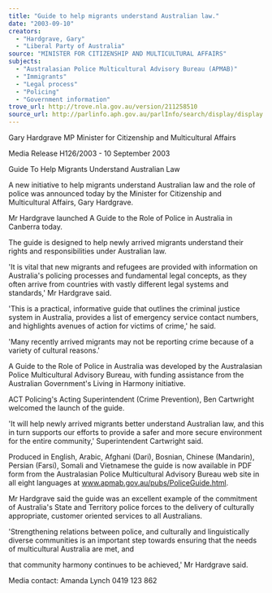 ```yaml
---
title: "Guide to help migrants understand Australian law."
date: "2003-09-10"
creators:
  - "Hardgrave, Gary"
  - "Liberal Party of Australia"
source: "MINISTER FOR CITIZENSHIP AND MULTICULTURAL AFFAIRS"
subjects:
  - "Australasian Police Multicultural Advisory Bureau (APMAB)"
  - "Immigrants"
  - "Legal process"
  - "Policing"
  - "Government information"
trove_url: http://trove.nla.gov.au/version/211258510
source_url: http://parlinfo.aph.gov.au/parlInfo/search/display/display.w3p;query=Id%3A%22media/pressrel/OMEA6%22
---
```


 Gary Hardgrave MP   Minister for Citizenship and Multicultural Affairs 

   Media Release H126/2003 - 10 September 2003

 

 Guide To Help Migrants Understand Australian Law 

 A new initiative to help migrants understand Australian law and the role of police was  announced today by the Minister for Citizenship and Multicultural Affairs, Gary Hardgrave.

 Mr Hardgrave launched A Guide to the Role of Police in Australia in Canberra today.

 The guide is designed to help newly arrived migrants understand their rights and  responsibilities under Australian law. 

 'It is vital that new migrants and refugees are provided with information on Australia's  policing processes and fundamental legal concepts, as they often arrive from countries with  vastly different legal systems and standards,' Mr Hardgrave said.

 'This is a practical, informative guide that outlines the criminal justice system in Australia,  provides a list of emergency service contact numbers, and highlights avenues of action for  victims of crime,' he said. 

 'Many recently arrived migrants may not be reporting crime because of a variety of cultural  reasons.'

 A Guide to the Role of Police in Australia was developed by the Australasian Police  Multicultural Advisory Bureau, with funding assistance from the Australian Government's  Living in Harmony initiative.

 ACT Policing's Acting Superintendent (Crime Prevention), Ben Cartwright welcomed the  launch of the guide.

 'It will help newly arrived migrants better understand Australian law, and this in turn supports  our efforts to provide a safer and more secure environment for the entire community,'  Superintendent Cartwright said. 

 Produced in English, Arabic, Afghani (Dari), Bosnian, Chinese (Mandarin), Persian (Farsi),  Somali and Vietnamese the guide is now available in PDF form from the Australasian Police  Multicultural Advisory Bureau web site in all eight languages at  www.apmab.gov.au/pubs/PoliceGuide.html.

 Mr Hardgrave said the guide was an excellent example of the commitment of Australia's  State and Territory police forces to the delivery of culturally appropriate, customer oriented  services to all Australians.

 'Strengthening relations between police, and culturally and linguistically diverse communities  is an important step towards ensuring that the needs of multicultural Australia are met, and 

 that community harmony continues to be achieved,' Mr Hardgrave said.

 Media contact: Amanda Lynch 0419 123 862 

